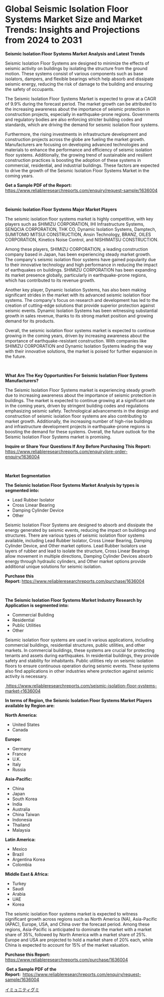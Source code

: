 <p><h1>Global Seismic Isolation Floor Systems Market Size and Market Trends: Insights and Projections from 2024 to 2031</h1></p><p><strong>Seismic Isolation Floor Systems Market Analysis and Latest Trends</strong></p>
<p><p>Seismic Isolation Floor Systems are designed to minimize the effects of seismic activity on buildings by isolating the structure from the ground motion. These systems consist of various components such as base isolators, dampers, and flexible bearings which help absorb and dissipate seismic energy, reducing the risk of damage to the building and ensuring the safety of occupants.</p><p>The Seismic Isolation Floor Systems Market is expected to grow at a CAGR of 9.9% during the forecast period. The market growth can be attributed to the increasing awareness about the importance of seismic protection in construction projects, especially in earthquake-prone regions. Governments and regulatory bodies are also enforcing stricter building codes and standards, which are driving the demand for seismic isolation floor systems.</p><p>Furthermore, the rising investments in infrastructure development and construction projects across the globe are fueling the market growth. Manufacturers are focusing on developing advanced technologies and materials to enhance the performance and efficiency of seismic isolation floor systems. Additionally, the growing trend of sustainable and resilient construction practices is boosting the adoption of these systems in commercial, residential, and industrial buildings. These factors are expected to drive the growth of the Seismic Isolation Floor Systems Market in the coming years.</p></p>
<p><strong>Get a Sample PDF of the Report:&nbsp;</strong> <a href="https://www.reliableresearchreports.com/enquiry/request-sample/1636004">https://www.reliableresearchreports.com/enquiry/request-sample/1636004</a></p>
<p>&nbsp;</p>
<p><strong>Seismic Isolation Floor Systems Major Market Players</strong></p>
<p><p>The seismic isolation floor systems market is highly competitive, with key players such as SHIMIZU CORPORATION, IHI Infrastructure Systems, SENQCIA CORPORATION, THK CO, Dynamic Isolation Systems, Damptech, SUMITOMO MITSUI CONSTRUCTION, Ansin Technology, BRANZ, OILES CORPORATION, Kinetics Noise Control, and NISHIMATSU CONSTRUCTION. </p><p>Among these players, SHIMIZU CORPORATION, a leading construction company based in Japan, has been experiencing steady market growth. The company's seismic isolation floor systems have gained popularity due to their innovative technology and high performance in reducing the impact of earthquakes on buildings. SHIMIZU CORPORATION has been expanding its market presence globally, particularly in earthquake-prone regions, which has contributed to its revenue growth.</p><p>Another key player, Dynamic Isolation Systems, has also been making significant strides in the market with its advanced seismic isolation floor systems. The company's focus on research and development has led to the creation of cutting-edge solutions that provide superior protection against seismic events. Dynamic Isolation Systems has been witnessing substantial growth in sales revenue, thanks to its strong market position and growing demand for its products.</p><p>Overall, the seismic isolation floor systems market is expected to continue growing in the coming years, driven by increasing awareness about the importance of earthquake-resistant construction. With companies like SHIMIZU CORPORATION and Dynamic Isolation Systems leading the way with their innovative solutions, the market is poised for further expansion in the future.</p></p>
<p>&nbsp;</p>
<p><strong>What Are The Key Opportunities For Seismic Isolation Floor Systems Manufacturers?</strong></p>
<p><p>The Seismic Isolation Floor Systems market is experiencing steady growth due to increasing awareness about the importance of seismic protection in buildings. The market is expected to continue growing at a significant rate in the coming years, driven by stringent building codes and regulations emphasizing seismic safety. Technological advancements in the design and construction of seismic isolation floor systems are also contributing to market growth. Additionally, the increasing number of high-rise buildings and infrastructure development projects in earthquake-prone regions is boosting the demand for these systems. Overall, the future outlook for the Seismic Isolation Floor Systems market is promising.</p></p>
<p><strong>Inquire or Share Your Questions If Any Before Purchasing This Report:</strong> <a href="https://www.reliableresearchreports.com/enquiry/pre-order-enquiry/1636004">https://www.reliableresearchreports.com/enquiry/pre-order-enquiry/1636004</a></p>
<p>&nbsp;</p>
<p><strong>Market Segmentation</strong></p>
<p><strong>The Seismic Isolation Floor Systems Market Analysis by types is segmented into:</strong></p>
<p><ul><li>Lead Rubber Isolator</li><li>Cross Linear Bearing</li><li>Damping Cylinder Device</li><li>Other</li></ul></p>
<p><p>Seismic Isolation Floor Systems are designed to absorb and dissipate the energy generated by seismic events, reducing the impact on buildings and structures. There are various types of seismic isolation floor systems available, including Lead Rubber Isolator, Cross Linear Bearing, Damping Cylinder Device, and Other market options. Lead Rubber Isolators use layers of rubber and lead to isolate the structure, Cross Linear Bearings allow movement in multiple directions, Damping Cylinder Devices absorb energy through hydraulic cylinders, and Other market options provide additional unique solutions for seismic isolation.</p></p>
<p><strong>Purchase this Report:&nbsp;</strong><a href="https://www.reliableresearchreports.com/purchase/1636004">https://www.reliableresearchreports.com/purchase/1636004</a></p>
<p>&nbsp;</p>
<p><strong>The Seismic Isolation Floor Systems Market Industry Research by Application is segmented into:</strong></p>
<p><ul><li>Commercial Building</li><li>Residential</li><li>Public Utilities</li><li>Other</li></ul></p>
<p><p>Seismic isolation floor systems are used in various applications, including commercial buildings, residential structures, public utilities, and other markets. In commercial buildings, these systems are crucial for protecting tenants and assets during earthquakes. In residential buildings, they provide safety and stability for inhabitants. Public utilities rely on seismic isolation floors to ensure continuous operation during seismic events. These systems also find applications in other industries where protection against seismic activity is necessary.</p></p>
<p><a href="https://www.reliableresearchreports.com/seismic-isolation-floor-systems-market-r1636004">&nbsp;https://www.reliableresearchreports.com/seismic-isolation-floor-systems-market-r1636004</a></p>
<p><strong>In terms of Region, the Seismic Isolation Floor Systems Market Players available by Region are:</strong></p>
<p>
    <p> <strong> North America: </strong>
        <ul>
            <li>United States</li>
            <li>Canada</li>
        </ul>
        </p> 
    <p> <strong> Europe: </strong>
        <ul>
            <li>Germany</li>
            <li>France</li>
            <li>U.K.</li>
            <li>Italy</li>
            <li>Russia</li>
        </ul>
        </p> 
    <p> <strong> Asia-Pacific: </strong>
        <ul>
            <li>China</li>
            <li>Japan</li>
            <li>South Korea</li>
            <li>India</li>
            <li>Australia</li>
            <li>China Taiwan</li>
            <li>Indonesia</li>
            <li>Thailand</li>
            <li>Malaysia</li>
        </ul>
        </p> 
    <p> <strong> Latin America: </strong>
        <ul>
            <li>Mexico</li>
            <li>Brazil</li>
            <li>Argentina Korea</li>
            <li>Colombia</li>
        </ul>
        </p> 
    <p> <strong> Middle East & Africa: </strong>
        <ul>
            <li>Turkey</li>
            <li>Saudi</li>
            <li>Arabia</li>
            <li>UAE</li>
            <li>Korea</li>
        </ul>
    </p>
    </p>
<p><p>The seismic isolation floor systems market is expected to witness significant growth across regions such as North America (NA), Asia-Pacific (APAC), Europe, USA, and China over the forecast period. Among these regions, Asia-Pacific is anticipated to dominate the market with a market share of 35%, followed by North America with a market share of 25%. Europe and USA are projected to hold a market share of 20% each, while China is expected to account for 15% of the market valuation.</p></p>
<p><strong>Purchase this Report: </strong><a href="https://www.reliableresearchreports.com/purchase/1636004">https://www.reliableresearchreports.com/purchase/1636004</a></p>
<p>&nbsp;<strong>Get a Sample PDF of the Report:&nbsp;&nbsp;</strong><a href="https://www.reliableresearchreports.com/enquiry/request-sample/1636004">https://www.reliableresearchreports.com/enquiry/request-sample/1636004</a></p>
<p><strong></strong></p>
<p><p><a href="https://github.com/ihabdkwlxs948/Market-Research-Report-List-3/blob/main/6331874124938.md">イミュニティグミ</a></p></p>